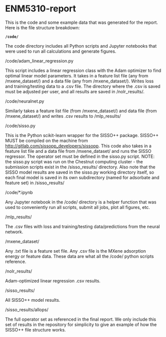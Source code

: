 # ENM5310-report

This is the code and some example data that was generated for the report. Here is the file structure breakdown:

**`/code/`**

The code directory includes all Python scripts and Jupyter notebooks that were used to run all calculations and generate figures.

/code/adam_linear_regression.py

This script includes a linear regression class with the Adam optimizer to find optimal linear model parameters. It takes in a feature list file (any from /mxene_dataset/) and a data file (any from /mxene_dataset/). Writes loss and training/testing data to a .csv file. The directory where the .csv is saved must be adjusted per user, and all results are saved in /nolr_results/.

/code/neuralnet.py

Similarly takes a feature list file (from /mxene_dataset/) and data file (from /mxene_dataset/) and writes .csv results to /mlp_results/

/code/sisso.py

This is the Python scikit-learn wrapper for the SISSO++ package. SISSO++ MUST be compiled on the machine from http://gitlab.com/sissopp_developers/sissopp. This code also takes in a feature list file and a data file from /mxene_dataset/ and runs the SISSO regressor. The operator set must be defined in the sisso.py script. NOTE: the sisso.py script was run on the Chestnut computing cluster - the submission scripts exist in the /sisso_results/ directory. Also note that the SISSO model results are saved in the sisso.py working directory itself, so each final model is saved in its own subdirectory (named for adsorbate and feature set) in /sisso_results/

/code/*.ipynb

Any Jupyter notebook in the /code/ directory is a helper function that was used to conveniently run all scripts, submit all jobs, plot all figures, etc.

/mlp_results/

The .csv files with loss and training/testing data/predictions from the neural network.

/mxene_dataset/

Any .txt file is a feature set file. Any .csv file is the MXene adsorption energy or feature data. These data are what all the /code/ python scripts reference.

/nolr_results/

Adam-optimized linear regression .csv results.

/sisso_results/

All SISSO++ model results.

/sisso_results/allops/

The full operator set as referenced in the final report. We only include this set of results in the repository for simplicity to give an example of how the SISSO++ file structure works.
